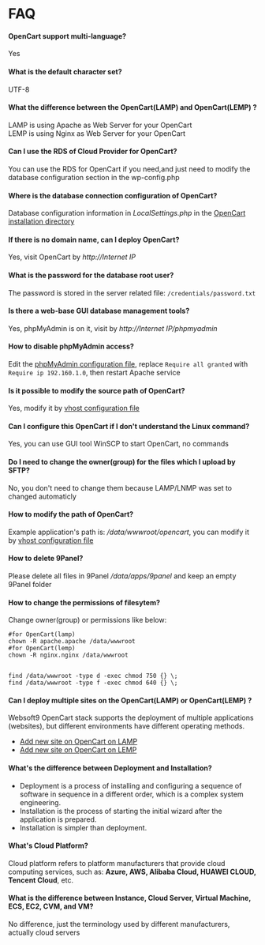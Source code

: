 # FAQ

#### OpenCart support multi-language?

Yes

#### What is the default character set?

UTF-8

#### What the difference between the OpenCart(LAMP) and OpenCart(LEMP) ?

LAMP is using Apache as Web Server for your OpenCart  
LEMP is using Nginx as Web Server for your OpenCart

#### Can I use the RDS of Cloud Provider for OpenCart?

You can use the RDS for OpenCart if you need,and just need to modify the database configuration section in the wp-config.php

#### Where is the database connection configuration of OpenCart?

Database configuration information in *LocalSettings.php* in the [OpenCart installation directory](/stack-components.md#opencart)

#### If there is no domain name, can I deploy OpenCart?

Yes, visit OpenCart by *http://Internet IP*

#### What is the password for the database root user?

The password is stored in the server related file: `/credentials/password.txt`

#### Is there a web-base GUI database management tools?

Yes, phpMyAdmin is on it, visit by *http://Internet IP/phpmyadmin*

#### How to disable phpMyAdmin access?

Edit the  [phpMyAdmin configuration file](/stack-components.md#phpmyadmin), replace `Require all granted` with `Require ip 192.160.1.0`, then restart Apache service

#### Is it possible to modify the source path of OpenCart?

Yes, modify it by [vhost configuration file](/stack-components.md#apache)

#### Can I configure this OpenCart if I don't understand the Linux command?

Yes, you can use GUI tool WinSCP to start OpenCart, no commands

#### Do I need to change the owner(group) for the files which I upload by SFTP?

No, you don't need to change them because LAMP/LNMP was set to changed automaticly

#### How to modify the path of OpenCart?

Example application's path is: */data/wwwroot/opencart*, you can modify it by [vhost configuration file](/stack-components.md#apache)

#### How to delete 9Panel?

Please delete all files in 9Panel */data/apps/9panel* and keep an empty 9Panel folder

#### How to change the permissions of filesytem?

Change owner(group) or permissions like below:

```shell
#for OpenCart(lamp)
chown -R apache.apache /data/wwwroot
#for OpenCart(lemp)
chown -R nginx.nginx /data/wwwroot


find /data/wwwroot -type d -exec chmod 750 {} \;
find /data/wwwroot -type f -exec chmod 640 {} \;
```

#### Can I deploy multiple sites on the OpenCart(LAMP) or OpenCart(LEMP) ?

Websoft9 OpenCart stack supports the deployment of multiple applications (websites), but different environments have different operating methods.

* [Add new site on OpenCart on LAMP](https://support.websoft9.com/docs/lamp/solution-deployment.html#deploy-second-application)
* [Add new site on OpenCart on LEMP](https://support.websoft9.com/docs/lnmp/solution-deployment.html#deploy-second-application)


#### What's the difference between Deployment and Installation?

- Deployment is a process of installing and configuring a sequence of software in sequence in a different order, which is a complex system engineering.  
- Installation is the process of starting the initial wizard after the application is prepared.  
- Installation is simpler than deployment. 

#### What's Cloud Platform?

Cloud platform refers to platform manufacturers that provide cloud computing services, such as: **Azure, AWS, Alibaba Cloud, HUAWEI CLOUD, Tencent Cloud**, etc.

#### What is the difference between Instance, Cloud Server, Virtual Machine, ECS, EC2, CVM, and VM?

No difference, just the terminology used by different manufacturers, actually cloud servers